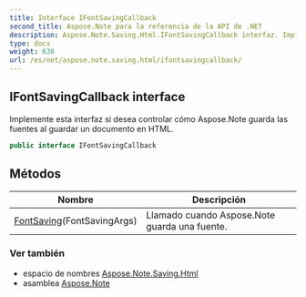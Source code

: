 ```yaml
---
title: Interface IFontSavingCallback
second_title: Aspose.Note para la referencia de la API de .NET
description: Aspose.Note.Saving.Html.IFontSavingCallback interfaz. Implemente esta interfaz si desea controlar cómo Aspose.Note guarda las fuentes al guardar un documento en HTML.
type: docs
weight: 630
url: /es/net/aspose.note.saving.html/ifontsavingcallback/
---
```

## IFontSavingCallback interface

Implemente esta interfaz si desea controlar cómo Aspose.Note guarda las fuentes al guardar un documento en HTML.

```csharp
public interface IFontSavingCallback
```

## Métodos

| Nombre | Descripción |
| --- | --- |
| [FontSaving](../../aspose.note.saving.html/ifontsavingcallback/fontsaving/)(FontSavingArgs) | Llamado cuando Aspose.Note guarda una fuente. |

### Ver también

* espacio de nombres [Aspose.Note.Saving.Html](../../aspose.note.saving.html/)
* asamblea [Aspose.Note](../../)


